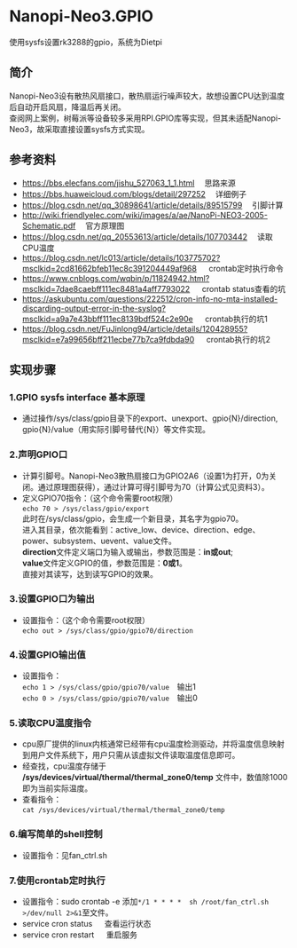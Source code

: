 # Nanopi-Neo3.GPIO
使用sysfs设置rk3288的gpio，系统为Dietpi

## 简介
Nanopi-Neo3设有散热风扇接口，散热扇运行噪声较大，故想设置CPU达到温度后自动开启风扇，降温后再关闭。  
查阅网上案例，树莓派等设备较多采用RPI.GPIO库等实现，但其未适配Nanopi-Neo3，故采取直接设置sysfs方式实现。  

## 参考资料
* https://bbs.elecfans.com/jishu_527063_1_1.html&emsp; 思路来源  
* https://bbs.huaweicloud.com/blogs/detail/297252&emsp; 详细例子  
* https://blog.csdn.net/qq_30898641/article/details/89515799&emsp; 引脚计算  
* http://wiki.friendlyelec.com/wiki/images/a/ae/NanoPi-NEO3-2005-Schematic.pdf&emsp; 官方原理图  
* https://blog.csdn.net/qq_20553613/article/details/107703442&emsp; 读取CPU温度 
* https://blog.csdn.net/lc013/article/details/103775702?msclkid=2cd81662bfeb11ec8c391204449af968 &emsp; crontab定时执行命令
* https://www.cnblogs.com/wqbin/p/11824942.html?msclkid=7dae8caebff111ec8481a4aff7793022 &emsp; crontab status查看的坑
* https://askubuntu.com/questions/222512/cron-info-no-mta-installed-discarding-output-error-in-the-syslog?msclkid=a9a7e43bbff111ec8139bdf524c2e90e &emsp; crontab执行的坑1
* https://blog.csdn.net/FuJinlong94/article/details/120428955?msclkid=e7a99656bff211ecbe77b7ca9fdbda90 &emsp; crontab执行的坑2

## 实现步骤
### 1.GPIO sysfs interface 基本原理  
* 通过操作/sys/class/gpio目录下的export、unexport、gpio{N}/direction, gpio{N}/value（用实际引脚号替代{N}）等文件实现。  

### 2.声明GPIO口  
* 计算引脚号。Nanopi-Neo3散热扇接口为GPIO2A6（设置1为打开，0为关闭。通过原理图获得），通过计算可得引脚号为70（计算公式见资料3）。  
* 定义GPIO70指令：（这个命令需要root权限）  
`echo 70 > /sys/class/gpio/export`   
此时在/sys/class/gpio，会生成一个新目录，其名字为gpio70。  
进入其目录，依次能看到：active_low、device、direction、edge、power、subsystem、uevent、value文件。  
**direction**文件定义端口为输入或输出，参数范围是：**in或out**;  
**value**文件定义GPIO的值，参数范围是：**0或1**。  
直接对其读写，达到读写GPIO的效果。  
### 3.设置GPIO口为输出
* 设置指令：（这个命令需要root权限）  
`echo out > /sys/class/gpio/gpio70/direction`  
### 4.设置GPIO输出值
* 设置指令：  
`echo 1 > /sys/class/gpio/gpio70/value`&emsp;输出1  
`echo 0 > /sys/class/gpio/gpio70/value`&emsp;输出0  
### 5.读取CPU温度指令
* cpu原厂提供的linux内核通常已经带有cpu温度检测驱动，并将温度信息映射到用户文件系统下，用户只需从该虚拟文件读取温度信息即可。  
* 经查找，cpu温度存储于 **/sys/devices/virtual/thermal/thermal_zone0/temp** 文件中，数值除1000即为当前实际温度。  
* 查看指令：  
`cat /sys/devices/virtual/thermal/thermal_zone0/temp`
### 6.编写简单的shell控制  
* 设置指令：见fan_ctrl.sh
### 7.使用crontab定时执行
* 设置指令：sudo crontab -e
添加`*/1 * * * *  sh /root/fan_ctrl.sh >/dev/null 2>&1`至文件。   
* service cron status &emsp; 查看运行状态  
* service cron restart &emsp; 重启服务  
